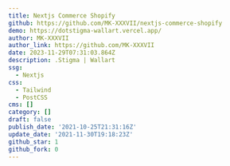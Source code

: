 ```yaml
---
title: Nextjs Commerce Shopify
github: https://github.com/MK-XXXVII/nextjs-commerce-shopify
demo: https://dotstigma-wallart.vercel.app/
author: MK-XXXVII
author_link: https://github.com/MK-XXXVII
date: 2023-11-29T07:31:03.864Z
description: .Stigma | Wallart
ssg:
  - Nextjs
css:
  - Tailwind
  - PostCSS
cms: []
category: []
draft: false
publish_date: '2021-10-25T21:31:16Z'
update_date: '2021-11-30T19:18:23Z'
github_star: 1
github_fork: 0
---
```

